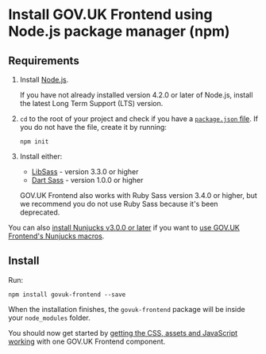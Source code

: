 # Install GOV.UK Frontend using Node.js package manager (npm)

## Requirements

1. Install [Node.js](https://nodejs.org/en/).

    If you have not already installed version 4.2.0 or later of Node.js, install the latest Long Term Support (LTS) version.

2. `cd` to the root of your project and check if you have a [`package.json` file](https://docs.npmjs.com/files/package.json). If you do not have the file, create it by running:

    ```
    npm init
    ```

3. Install either:

    - [LibSass](https://sass-lang.com/libsass) - version 3.3.0 or higher
    - [Dart Sass](https://www.npmjs.com/package/sass) - version 1.0.0 or higher

    GOV.UK Frontend also works with Ruby Sass version 3.4.0 or higher, but we recommend you do not use Ruby Sass because it's been deprecated.

You can also [install Nunjucks v3.0.0 or later](https://www.npmjs.com/package/nunjucks) if you want to [use GOV.UK Frontend's Nunjucks macros](https://design-system.service.gov.uk/get-started/production/#using-nunjucks-macros).

## Install

Run:

```
npm install govuk-frontend --save
```

When the installation finishes, the `govuk-frontend` package will be inside your `node_modules` folder.

You should now get started by [getting the CSS, assets and JavaScript working](/docs/installation/get-started.md) with one GOV.UK Frontend component.
